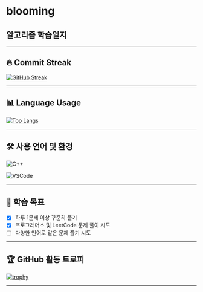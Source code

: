 # blooming

## 알고리즘 학습일지 
---

## 🔥 Commit Streak

[![GitHub Streak](https://streak-stats.demolab.com?user=bluerrinng&theme=tokyonight)](https://git.io/streak-stats)

---

## 📊 Language Usage

[![Top Langs](https://github-readme-stats.vercel.app/api/top-langs/?username=bluerrinng&layout=compact&theme=tokyonight)](https://github.com/bluerrinng)

---

## 🛠 사용 언어 및 환경

![C++](https://img.shields.io/badge/C%2B%2B-00599C?style=flat&logo=c%2B%2B&logoColor=white)

![VSCode](https://img.shields.io/badge/Editor-VSCode-007ACC?style=flat&logo=visual-studio-code&logoColor=white)

---

## 🎯 학습 목표

- [x] 하루 1문제 이상 꾸준히 풀기
- [x] 프로그래머스 및 LeetCode 문제 풀이 시도 
- [ ] 다양한 언어로 같은 문제 풀기 시도

---

## 🏆 GitHub 활동 트로피

[![trophy](https://github-profile-trophy.vercel.app/?username=bluerrinng&theme=onedark)](https://github.com/ryo-ma/github-profile-trophy)

---